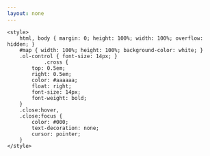 ```yaml
---
layout: none
---
```


<head>
    <meta charset="UTF-8">
    <meta name="viewport" content="width=device-width, initial-scale=1.0">
    <title>37 Wings to Awakenings</title>
    <link rel="stylesheet" href="{{ site.baseurl }}/assets/lib/ol/ol.css">
    <script src="{{ site.baseurl }}/assets/lib/ol/ol.js"></script>


    <style>
        html, body { margin: 0; height: 100%; width: 100%; overflow: hidden; }
        #map { width: 100%; height: 100%; background-color: white; }
        .ol-control { font-size: 14px; }
                .cross {
			top: 0.5em;
			right: 0.5em;
            color: #aaaaaa;
			float: right;
			font-size: 14px;
			font-weight: bold;
		}
        .close:hover,
		.close:focus {
			color: #000;
			text-decoration: none;
			cursor: pointer;
		}
    </style>
</head>

<body>
    <div id="map" class="map"></div>
    <script>
        const width = ;
        const height = ;
        const extent = [0, 0, width, height];

        // cross button

        const button = document.createElement("button");
        button.innerHTML = "&times;";

        {% assign cols = site.collections %}
        {% for col in cols %}
            {% assign docs = col.docs %}
            {% for doc in docs %}
                {% if doc.path == "_charts/digital/37-wings-to-awakenings.md" %}
                    console.log("{{doc.path}}")
                    {% assign link = doc.url %}
                {% endif %}
            {% endfor %}    
        {% endfor %}
        {% assign cols = site.collections %}

        const handle = function (e) {
            window.open("{{ link }}", "_self");
        };
        button.addEventListener("click", handle, false);
		
        const element = document.createElement("div");
		element.className = "cross ol-unselectable ol-control";
		element.appendChild(button);

		const OneControl = new ol.control.Control({
			element: element
		});

        // end cross button

        const projection = new ol.proj.Projection({
            code: "pixels",
            units: "pixels",
            extent: extent,
        });

        const overlay = new ol.Overlay({
            element: document.createElement("div"),
        });

        const map = new ol.Map({
            layers: [
                new ol.layer.Tile({
                    preload: Infinity,
                    extent: extent,
                    source: new ol.source.TileImage({
                        url: "{{ site.baseurl }}/assets/images/items/A2S-37Wings/tiles/{z}/{y}/{x}.png",
                    })
                })
            ],
            overlays: [overlay],
            target: "map",
            view: new ol.View({
                projection: projection,
                center: ol.extent.getCenter(extent),
                zoom: 2,
                maxZoom: 6
            }),
        });
            map.addControl(OneControl);
        // cursor

        map.getViewport().style.cursor = "-webkit-grab";
        map.on("pointerdrag", function (evt) {
            map.getViewport().style.cursor = "-webkit-grabbing";
        });

        map.on("pointerup", function (evt) {
            map.getViewport().style.cursor = "-webkit-grab";
        });
    </script>
</body>

